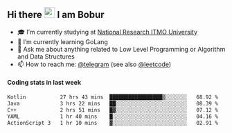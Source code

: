 ## Hi there <img src="https://media.giphy.com/media/hvRJCLFzcasrR4ia7z/giphy.gif" width="25px" height="25px"> I am Bobur

- :mortar_board: I’m currently studying at [National Research ITMO University](https://itmo.ru/)
- :seedling: I’m currently learning GoLang
- :speech_balloon: Ask me about anything related to Low Level Programming or Algorithm and Data Structures
- :mailbox: How to reach me: [@telegram](https://t.me/octoant) (see also [@leetcode](https://leetcode.com/octoant/))    

#### Coding stats in last week

<!--START_SECTION:waka-->

```txt
Kotlin           27 hrs 43 mins  █████████████████▒░░░░░░░   68.92 %
Java             3 hrs 22 mins   ██░░░░░░░░░░░░░░░░░░░░░░░   08.39 %
C++              2 hrs 51 mins   █▓░░░░░░░░░░░░░░░░░░░░░░░   07.12 %
YAML             1 hr 40 mins    █░░░░░░░░░░░░░░░░░░░░░░░░   04.16 %
ActionScript 3   1 hr 10 mins    ▓░░░░░░░░░░░░░░░░░░░░░░░░   02.91 %
```

<!--END_SECTION:waka-->
